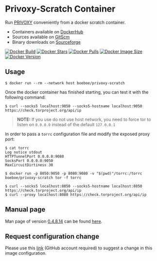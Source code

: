 # Privoxy-Scratch Container

Run [PRIVOXY](https://www.privoxy.org/) conveniently from a docker scratch container.
 - Containers available on [DockerHub](https://hub.docker.com/r/boeboe/privoxy-scratch)
 - Sources available on [GitScm](https://www.privoxy.org/git/privoxy.git)
 - Binary downloads on [Sourceforge](https://sourceforge.net/projects/ijbswa)

[![Docker Build](https://github.com/boeboe/privoxy-scratch/actions/workflows/docker-image.yml/badge.svg)](https://github.com/boeboe/privoxy-scratch/actions/workflows/docker-image.yml)
[![Docker Stars](https://img.shields.io/docker/stars/boeboe/privoxy-scratch)](https://hub.docker.com/r/boeboe/privoxy-scratch)
[![Docker Pulls](https://img.shields.io/docker/pulls/boeboe/privoxy-scratch)](https://hub.docker.com/r/boeboe/privoxy-scratch)
[![Docker Image Size](https://img.shields.io/docker/image-size/boeboe/privoxy-scratch)](https://hub.docker.com/r/boeboe/privoxy-scratch)
[![Docker Version](https://img.shields.io/docker/v/boeboe/privoxy-scratch?sort=semver)](https://hub.docker.com/r/boeboe/privoxy-scratch)

## Usage

```console
$ docker run --rm --network host boeboe/privoxy-scratch
```

Once the docker container has finished starting, you can test it with the following command:

```console
$ curl --socks5 localhost:9050 --socks5-hostname localhost:9050 https://check.torproject.org/api/ip
```

> **NOTE:** If you use do not use host network, you need to force tor to listen on `0.0.0.0` instead of the default `127.0.0.1`

In order to pass a `torrc` configuration file and modify the exposed proxy port:

```console
$ cat torrc 
Log notice stdout
HTTPTunnelPort 0.0.0.0:9080
SocksPort 0.0.0.0:9050
MaxCircuitDirtiness 30

$ docker run -p 8050:9050 -p 8080:9080 -v "$(pwd)"/torrc:/torrc boeboe/privoxy-scratch tor -f torrc

$ curl --socks5 localhost:8050 --socks5-hostname localhost:8050 https://check.torproject.org/api/ip
$ curl --proxy localhost:8080 https://check.torproject.org/api/ip
```

## Manual page

Man page of version [0.4.8.14](https://dist.torproject.org/tor-0.4.8.14.tar.gz) can be found [here](./MANPAGE.md).

## Request configuration change

Please use this [link](https://github.com/boeboe/privoxy-scratch/issues/new/choose) (GitHub account required) to suggest a change in this image configuration.
